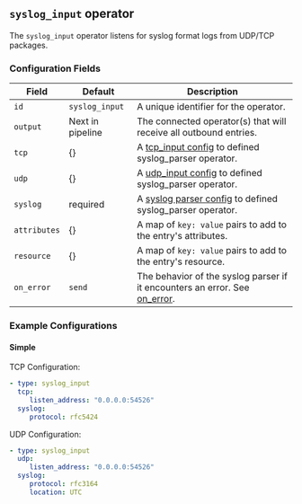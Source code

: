 ## `syslog_input` operator

The `syslog_input` operator listens for syslog format logs from UDP/TCP packages.

### Configuration Fields

| Field        | Default          | Description                                                                                           |
|--------------|------------------|-------------------------------------------------------------------------------------------------------|
| `id`         | `syslog_input`   | A unique identifier for the operator.                                                                 |
| `output`     | Next in pipeline | The connected operator(s) that will receive all outbound entries.                                     |
| `tcp`        | {}               | A [tcp_input config](./tcp_input.md#configuration-fields)  to defined syslog_parser operator.         |
| `udp`        | {}               | A [udp_input config](./udp_input.md#configuration-fields)  to defined syslog_parser operator.         |
| `syslog`     | required         | A [syslog parser config](./syslog_parser.md#configuration-fields)  to defined syslog_parser operator. |
| `attributes` | {}               | A map of `key: value` pairs to add to the entry's attributes.                                         |
| `resource`   | {}               | A map of `key: value` pairs to add to the entry's resource.                                           |
| `on_error`   | `send`           | The behavior of the syslog parser if it encounters an error. See [on_error](../types/on_error.md).    |




### Example Configurations

#### Simple

TCP Configuration:
```yaml
- type: syslog_input
  tcp:
     listen_address: "0.0.0.0:54526"
  syslog:
     protocol: rfc5424
```

UDP Configuration:

```yaml
- type: syslog_input
  udp:
     listen_address: "0.0.0.0:54526"
  syslog:
     protocol: rfc3164
     location: UTC
```

